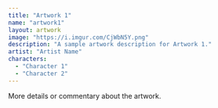 ```yaml
---
title: "Artwork 1"
name: "artwork1"
layout: artwork
image: "https://i.imgur.com/CjWbN5Y.png"
description: "A sample artwork description for Artwork 1."
artist: "Artist Name"
characters:
  - "Character 1"
  - "Character 2"
---
```


More details or commentary about the artwork.
